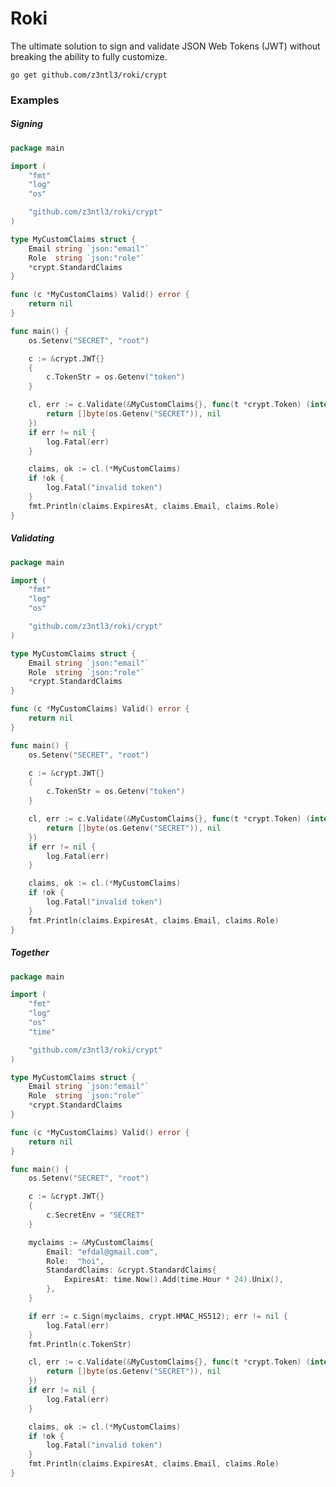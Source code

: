 # Roki
The ultimate solution to sign and validate JSON Web Tokens (JWT) without breaking the ability to fully customize.

```go get github.com/z3ntl3/roki/crypt```

### Examples
##### Signing
```go
package main

import (
	"fmt"
	"log"
	"os"

	"github.com/z3ntl3/roki/crypt"
)

type MyCustomClaims struct {
	Email string `json:"email"`
	Role  string `json:"role"`
	*crypt.StandardClaims
}

func (c *MyCustomClaims) Valid() error {
	return nil
}

func main() {
	os.Setenv("SECRET", "root")

	c := &crypt.JWT{}
	{
		c.TokenStr = os.Getenv("token")
	}

	cl, err := c.Validate(&MyCustomClaims{}, func(t *crypt.Token) (interface{}, error) {
		return []byte(os.Getenv("SECRET")), nil
	})
	if err != nil {
		log.Fatal(err)
	}

	claims, ok := cl.(*MyCustomClaims)
	if !ok {
		log.Fatal("invalid token")
	}
	fmt.Println(claims.ExpiresAt, claims.Email, claims.Role)
}
```
##### Validating

```go
package main

import (
	"fmt"
	"log"
	"os"

	"github.com/z3ntl3/roki/crypt"
)

type MyCustomClaims struct {
	Email string `json:"email"`
	Role  string `json:"role"`
	*crypt.StandardClaims
}

func (c *MyCustomClaims) Valid() error {
	return nil
}

func main() {
	os.Setenv("SECRET", "root")

	c := &crypt.JWT{}
	{
		c.TokenStr = os.Getenv("token")
	}

	cl, err := c.Validate(&MyCustomClaims{}, func(t *crypt.Token) (interface{}, error) {
		return []byte(os.Getenv("SECRET")), nil
	})
	if err != nil {
		log.Fatal(err)
	}

	claims, ok := cl.(*MyCustomClaims)
	if !ok {
		log.Fatal("invalid token")
	}
	fmt.Println(claims.ExpiresAt, claims.Email, claims.Role)
}

```

##### Together
```go
package main

import (
	"fmt"
	"log"
	"os"
	"time"

	"github.com/z3ntl3/roki/crypt"
)

type MyCustomClaims struct {
	Email string `json:"email"`
	Role  string `json:"role"`
	*crypt.StandardClaims
}

func (c *MyCustomClaims) Valid() error {
	return nil
}

func main() {
	os.Setenv("SECRET", "root")

	c := &crypt.JWT{}
	{
		c.SecretEnv = "SECRET"
	}

	myclaims := &MyCustomClaims{
		Email: "efdal@gmail.com",
		Role:  "hoi",
		StandardClaims: &crypt.StandardClaims{
			ExpiresAt: time.Now().Add(time.Hour * 24).Unix(),
		},
	}

	if err := c.Sign(myclaims, crypt.HMAC_HS512); err != nil {
		log.Fatal(err)
	}
	fmt.Println(c.TokenStr)

	cl, err := c.Validate(&MyCustomClaims{}, func(t *crypt.Token) (interface{}, error) {
		return []byte(os.Getenv("SECRET")), nil
	})
	if err != nil {
		log.Fatal(err)
	}

	claims, ok := cl.(*MyCustomClaims)
	if !ok {
		log.Fatal("invalid token")
	}
	fmt.Println(claims.ExpiresAt, claims.Email, claims.Role)
}

```